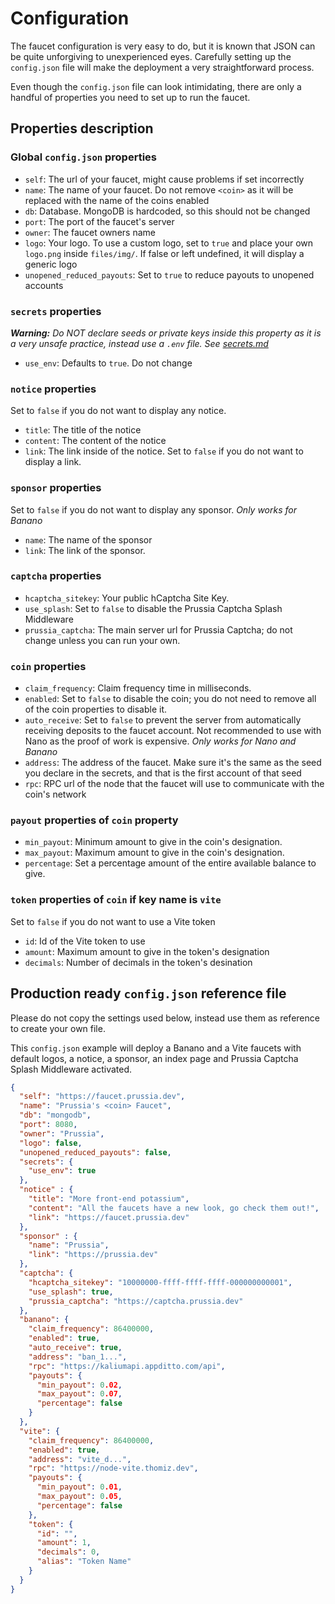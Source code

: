 # Configuration
The faucet configuration is very easy to do, but it is known that JSON can be quite unforgiving to unexperienced eyes. Carefully setting up the `config.json` file will make the deployment a very straightforward process.

Even though the `config.json` file can look intimidating, there are only a handful of properties you need to set up to run the faucet.

## Properties description

### Global `config.json` properties
- `self`: The url of your faucet, might cause problems if set incorrectly
- `name`: The name of your faucet. Do not remove `<coin>` as it will be replaced with the name of the coins enabled
- `db`: Database. MongoDB is hardcoded, so this should not be changed
- `port`: The port of the faucet's server
- `owner`: The faucet owners name
- `logo`: Your logo. To use a custom logo, set to `true` and place your own `logo.png` inside `files/img/`. If false or left undefined, it will display a generic logo
- `unopened_reduced_payouts`: Set to `true` to reduce payouts to unopened accounts

### `secrets` properties
***Warning:*** *Do NOT declare seeds or private keys inside this property as it is a very unsafe practice, instead use a `.env` file.* _See [secrets.md](secrets.md)_
- `use_env`: Defaults to `true`. Do not change

### `notice` properties
Set to `false` if you do not want to display any notice.
- `title`: The title of the notice 
- `content`: The content of the notice 
- `link`: The link inside of the notice. Set to `false` if you do not want to display a link.

### `sponsor` properties
Set to `false` if you do not want to display any sponsor. *Only works for Banano*

- `name`: The name of the sponsor 
- `link`: The link of the sponsor.

### `captcha` properties

- `hcaptcha_sitekey`: Your public hCaptcha Site Key.
- `use_splash`: Set to `false` to disable the Prussia Captcha Splash Middleware 
- `prussia_captcha`: The main server url for Prussia Captcha; do not change unless you can run your own.

### `coin` properties

- `claim_frequency`: Claim frequency time in milliseconds.
- `enabled`: Set to `false` to disable the coin; you do not need to remove all of the coin properties to disable it.
- `auto_receive`: Set to `false` to prevent the server from automatically receiving deposits to the faucet account. Not recommended to use with Nano as the proof of work is expensive. *Only works for Nano and Banano*
- `address`: The address of the faucet. Make sure it's the same as the seed you declare in the secrets, and that is the first account of that seed
- `rpc`: RPC url of the node that the faucet will use to communicate with the coin's network

### `payout` properties of `coin` property
- `min_payout`: Minimum amount to give in the coin's designation.
- `max_payout`: Maximum amount to give in the coin's designation.
- `percentage`: Set a percentage amount of the entire available balance to give.

### `token` properties of `coin` if key name is `vite`
Set to `false` if you do not want to use a Vite token
- `id`: Id of the Vite token to use
- `amount`: Maximum amount to give in the token's designation
- `decimals`: Number of decimals in the token's desination

## Production ready `config.json` reference file
Please do not copy the settings used below, instead use them as reference to create your own file.

This `config.json` example will deploy a Banano and a Vite faucets with default logos, a notice, a sponsor, an index page and Prussia Captcha Splash Middleware activated.

```json
{
  "self": "https://faucet.prussia.dev",
  "name": "Prussia's <coin> Faucet",
  "db": "mongodb",
  "port": 8080,
  "owner": "Prussia",
  "logo": false,
  "unopened_reduced_payouts": false,
  "secrets": {
    "use_env": true
  },
  "notice" : {
    "title": "More front-end potassium",
    "content": "All the faucets have a new look, go check them out!",
    "link": "https://faucet.prussia.dev"
  },
  "sponsor" : {
    "name": "Prussia",
    "link": "https://prussia.dev"
  },
  "captcha": {
    "hcaptcha_sitekey": "10000000-ffff-ffff-ffff-000000000001",
    "use_splash": true,
    "prussia_captcha": "https://captcha.prussia.dev"
  },
  "banano": {
    "claim_frequency": 86400000,
    "enabled": true,
    "auto_receive": true,
    "address": "ban_1...",
    "rpc": "https://kaliumapi.appditto.com/api",
    "payouts": {
      "min_payout": 0.02,
      "max_payout": 0.07,
      "percentage": false
    }
  },
  "vite": {
    "claim_frequency": 86400000,
    "enabled": true,
    "address": "vite_d...",
    "rpc": "https://node-vite.thomiz.dev",
    "payouts": {
      "min_payout": 0.01,
      "max_payout": 0.05,
      "percentage": false
    },
    "token": {
      "id": "",
      "amount": 1,
      "decimals": 0,
      "alias": "Token Name"
    }
  }
}
```

